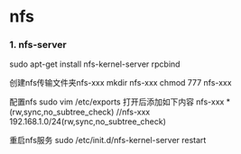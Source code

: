 # nfs

### 1. nfs-server

sudo apt-get install nfs-kernel-server rpcbind

创建nfs传输文件夹nfs-xxx
mkdir nfs-xxx
chmod 777 nfs-xxx

配置nfs
sudo vim /etc/exports
打开后添加如下内容
nfs-xxx *(rw,sync,no_subtree_check)
//nfs-xxx 192.168.1.0/24(rw,sync,no_subtree_check)

重启nfs服务
sudo /etc/init.d/nfs-kernel-server restart
